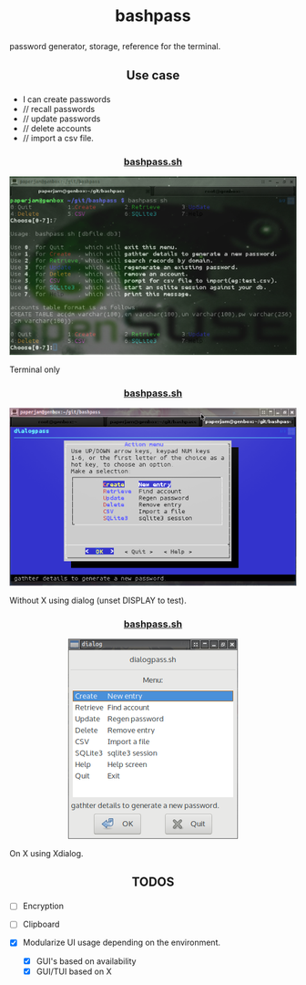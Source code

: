# <p align="center">bashpass</p>

  password generator, storage, reference for the terminal.

## <p align="center">Use case</p>

  * I can create passwords
  *    //  recall passwords
  *    //  update passwords
  *    //  delete accounts
  *    //  import a csv file.

### <p align="center">[bashpass.sh](bashpass.sh)</p>
<p align="center"><a href="assets/bp.png"><img alt="bashpass" src="assets/bp.png"></a></p>
Terminal only

### <p align="center">[bashpass.sh](bashpass.sh)</p>
<p align="center"><a href="assets/dp.png"><img alt="dialogpass" src="assets/dp.png"></a></p>
Without X using dialog (unset DISPLAY to test).

### <p align="center">[bashpass.sh](bashpass.sh)</p>
<p align="center"><a href="assets/xp.png"><img alt="dialogpass" src="assets/xp.png"></a></p>
On X using Xdialog.

## <p align="center">TODOS</p>

 * [ ] Encryption
 * [ ] Clipboard
 * [x] Modularize UI usage depending on the environment.

   * [x] GUI's based on availability
   * [x] GUI/TUI based on X
